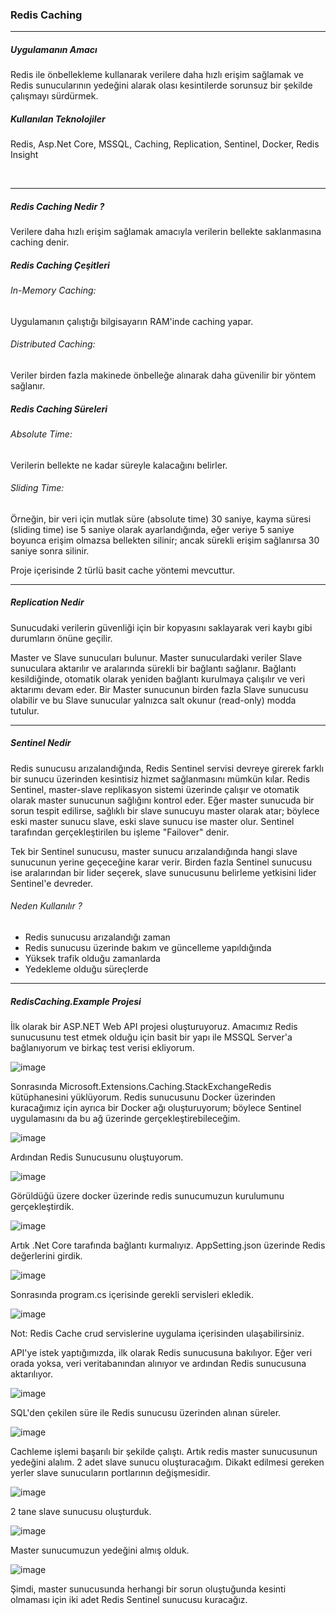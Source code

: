 <h3>Redis Caching</h3>
<hr>
<h5>Uygulamanın Amacı</h5>
<p>Redis ile önbellekleme kullanarak verilere daha hızlı erişim sağlamak ve Redis sunucularının yedeğini alarak olası kesintilerde sorunsuz bir şekilde çalışmayı sürdürmek.</p>
<h5>Kullanılan Teknolojiler</h5>
<p>Redis, Asp.Net Core, MSSQL, Caching, Replication, Sentinel, Docker, Redis Insight</p>
<br>
<hr>

<h5>Redis Caching Nedir ?</h5>

<p>Verilere daha hızlı erişim sağlamak amacıyla verilerin bellekte saklanmasına caching denir.</p>

<h5>Redis Caching Çeşitleri</h5>

<p><h6>In-Memory Caching: </h6>Uygulamanın çalıştığı bilgisayarın RAM'inde caching yapar.</p> 
<p><h6>Distributed Caching: </h6>Veriler birden fazla makinede önbelleğe alınarak daha güvenilir bir yöntem sağlanır.</p> 

<h5>Redis Caching Süreleri</h5>

<p><h6>Absolute Time: </h6>Verilerin bellekte ne kadar süreyle kalacağını belirler.</p> 
<p><h6>Sliding Time: </h6>Örneğin, bir veri için mutlak süre (absolute time) 30 saniye, kayma süresi (sliding time) ise 5 saniye olarak ayarlandığında, eğer veriye 5 saniye boyunca erişim olmazsa bellekten silinir; ancak sürekli erişim sağlanırsa 30 saniye sonra silinir.</p> 

<p>Proje içerisinde 2 türlü basit cache yöntemi mevcuttur.</p>
<hr>

<h5>Replication Nedir</h5>

<p>Sunucudaki verilerin güvenliği için bir kopyasını saklayarak veri kaybı gibi durumların önüne geçilir.</p>
<p>Master ve Slave sunucuları bulunur. Master sunuculardaki veriler Slave sunuculara aktarılır ve aralarında sürekli bir bağlantı sağlanır. Bağlantı kesildiğinde, otomatik olarak yeniden bağlantı kurulmaya çalışılır ve veri aktarımı devam eder. Bir Master sunucunun birden fazla Slave sunucusu olabilir ve bu Slave sunucular yalnızca salt okunur (read-only) modda tutulur.</p>
<hr>

<h5>Sentinel Nedir</h5>

<p>Redis sunucusu arızalandığında, Redis Sentinel servisi devreye girerek farklı bir sunucu üzerinden kesintisiz hizmet sağlanmasını mümkün kılar. Redis Sentinel, master-slave replikasyon sistemi üzerinde çalışır ve otomatik olarak master sunucunun sağlığını kontrol eder. Eğer master sunucuda bir sorun tespit edilirse, sağlıklı bir slave sunucuyu master olarak atar; böylece eski master sunucu slave, eski slave sunucu ise master olur. Sentinel tarafından gerçekleştirilen bu işleme "Failover" denir.</p>


<p>Tek bir Sentinel sunucusu, master sunucu arızalandığında hangi slave sunucunun yerine geçeceğine karar verir. Birden fazla Sentinel sunucusu ise aralarından bir lider seçerek, slave sunucusunu belirleme yetkisini lider Sentinel'e devreder.</p>

<h6>Neden Kullanılır ?</h6>
<ul>
  <li>Redis sunucusu arızalandığı zaman</li>
  <li>Redis sunucusu üzerinde bakım ve güncelleme yapıldığında</li>
  <li>Yüksek trafik olduğu zamanlarda</li>
  <li>Yedekleme olduğu süreçlerde </li>
</ul>

<hr>

<h5>RedisCaching.Example Projesi</h5>

İlk olarak bir ASP.NET Web API projesi oluşturuyoruz. Amacımız Redis sunucusunu test etmek olduğu için basit bir yapı ile MSSQL Server'a bağlanıyorum ve birkaç test verisi ekliyorum.

![image](https://github.com/user-attachments/assets/207f2b8b-95c7-4f81-a429-5b7fd853d9e4)

Sonrasında Microsoft.Extensions.Caching.StackExchangeRedis kütüphanesini yüklüyorum. Redis sunucusunu Docker üzerinden kuracağımız için ayrıca bir Docker ağı oluşturuyorum; böylece Sentinel uygulamasını da bu ağ üzerinde gerçekleştirebileceğim.

![image](https://github.com/user-attachments/assets/be2b4bab-5549-4234-b415-c72531f59a91)

Ardından Redis Sunucusunu oluştuyorum.

![image](https://github.com/user-attachments/assets/7b6954a6-ccd1-4d9c-a633-bf8c16b6431c)

Görüldüğü üzere docker üzerinde redis sunucumuzun kurulumunu gerçekleştirdik.

![image](https://github.com/user-attachments/assets/93afbbc8-4695-4e3b-a7c2-8aaee8f3e639)

Artık .Net Core tarafında bağlantı kurmalıyız. AppSetting.json üzerinde Redis değerlerini girdik.

![image](https://github.com/user-attachments/assets/1d754860-1394-4ce2-8eb9-83cec186842e)

Sonrasında program.cs içerisinde gerekli servisleri ekledik.

![image](https://github.com/user-attachments/assets/ab43dce1-ce10-45bd-9871-437fb2ccb1e3)

Not: Redis Cache crud servislerine uygulama içerisinden ulaşabilirsiniz.

API'ye istek yaptığımızda, ilk olarak Redis sunucusuna bakılıyor. Eğer veri orada yoksa, veri veritabanından alınıyor ve ardından Redis sunucusuna aktarılıyor.

![image](https://github.com/user-attachments/assets/1e2a0105-ca28-411e-b206-1e59951dd14e)

SQL'den çekilen süre ile Redis sunucusu üzerinden alınan süreler.

![image](https://github.com/user-attachments/assets/581a1099-bb3b-430b-8a23-f4897d59c1c8)

Cachleme işlemi başarılı bir şekilde çalıştı. Artık redis master sunucusunun yedeğini alalım. 2 adet slave sunucu oluşturacağım.
Dikakt edilmesi gereken yerler slave sunucuların portlarının değişmesidir.

![image](https://github.com/user-attachments/assets/5f292907-410d-4fc5-8422-b074612bf0c5)

2 tane slave sunucusu oluşturduk.

![image](https://github.com/user-attachments/assets/bf3db826-fe69-4dc7-975a-3c21a2128bf6)

Master sunucumuzun yedeğini almış olduk.

![image](https://github.com/user-attachments/assets/d69ab292-163c-488e-bc5b-cebe8e945fc2)

Şimdi, master sunucusunda herhangi bir sorun oluştuğunda kesinti olmaması için iki adet Redis Sentinel sunucusu kuracağız.

















